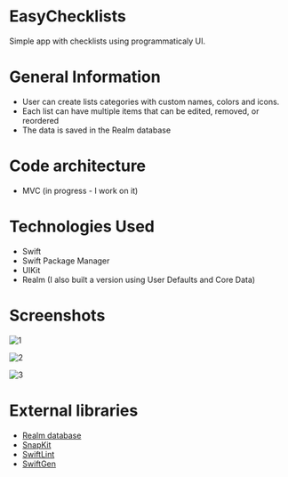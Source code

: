 # EasyChecklists
Simple app with checklists using programmaticaly UI. 

# General Information
- User can create lists categories with custom names, colors and icons. 
- Each list can have multiple items that can be edited, removed, or reordered
- The data is saved in the Realm database

# Code architecture
- MVC (in progress - I work on it) 

# Technologies Used
- Swift 
- Swift Package Manager 
- UIKit
- Realm (I also built a version using User Defaults and Core Data)

# Screenshots

![1](https://user-images.githubusercontent.com/7715561/212911334-c6a7fb8a-0b88-4048-922b-c61453f1bba3.png)

![2](https://user-images.githubusercontent.com/7715561/212911357-ae0eea0f-a936-4315-8324-cdf3dabb2bbf.png)

![3](https://user-images.githubusercontent.com/7715561/212911367-a27390d0-a035-44ef-b959-0df11ec74b47.png)

# External libraries
- [Realm database](https://realm.io)
- [SnapKit](https://github.com/SnapKit/SnapKit) 
- [SwiftLint](https://github.com/realm/SwiftLint)
- [SwiftGen](https://github.com/SwiftGen/SwiftGen)
